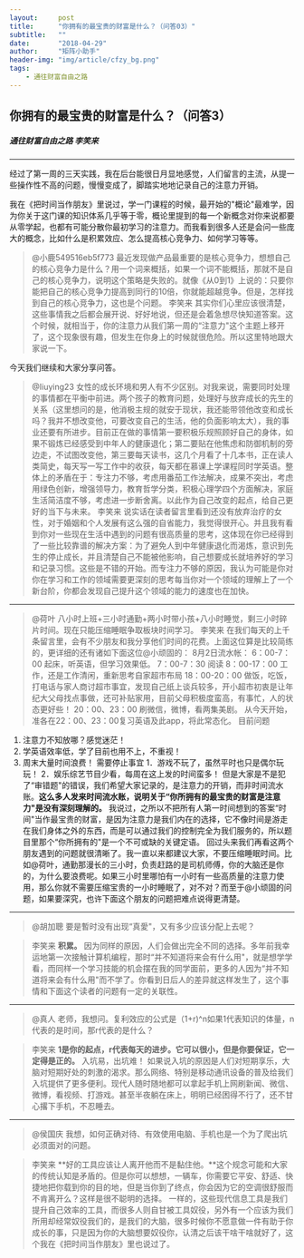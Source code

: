 ```yaml
---
layout:     post
title:      "你拥有的最宝贵的财富是什么？（问答03）"
subtitle:   ""
date:       "2018-04-29"
author:     "矩阵小助手"
header-img: "img/article/cfzy_bg.png"
tags:
    - 通往财富自由之路
---
```


## 你拥有的最宝贵的财富是什么？（问答3）
##### 通往财富自由之路 李笑来

-------

经过了第一周的三天实践，我在后台能很日月显地感觉，人们留言的主流，从提一些操作性不高的问题，慢慢变成了，脚踏实地地记录自己的注意力开销。

我在《把时间当作朋友》里说过，学一门课程的时候，最开始的"概论"最难学，因为你关于这门课的知识体系几乎等于零，概论里提到的每一个新概念对你来说都要从零学起，也都有可能分散你最初学习的注意力。而我看到很多人还是会问一些庞大的概念，比如什么是积累效应、怎么提高核心竞争力、如何学习等等。

> @小鹿549516eb5f773
最近发现做产品最重要的是核心竞争力，想想自己的核心竞争力是什么？用一个词来概括，如果一个词不能概括，那就不是自己的核心竞争力，说明这个策略是失败的。就像《从0到1》上说的：只要你能把自己的核心竞争力提高到同行的10倍，你就能超越竞争。但是，怎样找到自己的核心竞争力，这也是个问题。
> 李笑来
其实你们心里应该很清楚，这些事情我之后都会展开说、好好地说，但还是会着急想尽快知道答案。这个时候，就相当于，你的注意力从我们第一周的“注意力"这个主题上移开了，这个现象很有趣，但发生在你身上的时候就很危险。所以这里特地跟大家说一下。

今天我们继续和大家分享问答。

> @Iiuying23
女性的成长环境和男人有不少区别。对我来说，需要同时处理的事情都在平衡中前进。两个孩子的教育问题，处理好与放弃成长的先生的关系（这里想问的是，他消极主规的就安于现状，我还能带领他改变和成长吗？我并不想改变他，可要改变自己的生活，他的负面影响太大），我的事业还要有所进步。目前正在做的事情第一要积极乐规照顾好自己的身体，如果不锻炼已经感受到中年人的健康退化；第二要贴在他焦虑和防御机制的旁边走，不试图改变他，第三要每天读书，这几个月看了十几本书，正在读人类简史，每天写一写工作中的收获，每天都在慕课上学课程同时学英语。整体上的矛盾在于：专注力不够，考虑用番茄工作法解决，成果不突出，考虑用绿色创新，增强领导力，教育哲学分类，积极心理学四个方面解决，家庭生活简洁度不够，考虑进一步断舍离。以此作为自己改变的起点，给自己更好的当下与未来。
> 李笑来
说实话在读者留言里看到还没有放弃治疗的女性，对于婚姻和个人发展有这么强的自省能力，我觉得很开心。并且我有看到你对一些现在生活中遇到的问题有很高质量的思考，这体现在你已经得到了一些比较靠谱的解决方案：为了避免人到中年健康退化而渴炼，意识到先生的停止成长，并且清楚自己不能被他影响，自己想要成长就培养好的学习和记录习惯。这些是不错的开始。而专注力不够的原因，我认为可能是你对你在学习和工作的领域需要更深刻的思考每当你对一个领域的理解上了一个新台阶，你都会发现自己提升这个领域的能力的速度也在加快。

-------

> @荷叶
八小时上班+三小时通勤+两小时带小孩+八小时睡觉，剩三小时碎片时间。现在只能压缩睡眠争取板块时间学习。
> 李笑来
在我们每天的上千条留言里，会有不少朋友和我分享他们时间的花费。上面这位算是比较简练的，更详细的还有诸如下面这位@小顽固的：
8月2日流水帐：
6：00-7：00 起床，听英语，但学习效果低。
7：00-7：30 阅读
8：00-17：00 工作，还是工作清闲，重新思考自家超市布局
18：00-20：00 做饭，吃饭，打电话与家人商讨超市事宜，发现自己纸上谈兵较多，开小超市初衷是让年纪大父母找点事做，还可补贴家用，目前父母积极度蛮高，有事忙，人的状态更好些！
20：00、23：00 刷微信，微博，看两集美剧。
从今天开始，准各在22：00、23：00复习英语及此app，将此常态化。
目前问题
1. 注意力不知放哪？感觉迷茫！
2. 学英语效率低，学了目前也用不上，不重视！
3. 周末大量时间浪费！
需要停止事宜
1．游戏不玩了，虽然平时也只是偶尔玩玩！
2．娱乐综艺节目少看，每周在这上发的时间蛮多！
但是大家是不是犯了“审错题"的错误，我们希望大家记录的，是注意力的开销，而非时间流水账。**这么多人发来时间流水账，说明关于“你所拥有的最宝贵的财富是注意力"是没有深刻理解的。**
我说过，之所以不把所有人第一时间想到的答案“时间"当作最宝贵的财富，是因为注意力是我们内在的选择，它不像时间是游走在我们身体之外的东西，而是可以通过我们的控制完全为我们服务的，所以题目里那个“你所拥有的"是一个不可或缺的关键定语。
回过头来我们再看这两个朋友遇到的问题就很清晰了。我一直以来都建议大家，不要压缩睡眠时间。比如@荷叶，通勤那漫长的三小时，负责赶路的是司机师傅，你的大脑还是你的，为什么要浪费呢。如果三小时里哪怕有一小时有一些高质量的注意力使用，那么你就不需要压缩宝贵的一小时睡眠了，对不对？而至于@小顽固的问题，如果要深究，也许下面这个朋友的问题把难点说得更清楚。

-------

> @胡加聰
要是暫时没有出现“真愛"，又有多少应该分配上去呢？

> 李笑来
**积累。**
因为同样的原因，人们会做出完全不同的选择。多年前我幸运地第一次接触计算机编程，那时“并不知道将来会有什么用"，就是想学学看，而同样一个学习技能的机会摆在我的同学面前，更多的人因为“并不知道将来会有什么用"而不学了。你看到日后人的差异就这样发生了，这个事情和下面这个读者的问题有一定的关联性。

-------

> @真人
老师，我想问。复利效应的公式是（1+r)^n如果1代表知识的体量，n代表的是时间，那r代表的是什么？

> 李笑来
**1是你的起点，r代表每天的进步。它可以很小，但是你要保证，它一定得是正的。**
入坑易，出坑难！
如果说入坑的原因是人们对短期享乐，大脑对短期好处的刺激的渴求。那么网络、特别是移动通讯设备的普及给我们入坑提供了更多便利。现代人随时随地都可以拿起手机上网刷新闻、微信、微博，看视频、打游戏。甚至半夜躺在床上，明明已经困得不行了，还不甘心撂下手机，不忍睡去。

-------

> @侯国庆
我想，如何正确对待、有效使用电脑、手机也是一个为了爬出坑必须面对的问题。

> 李笑来
**好的工具应该让人离开他而不是黏住他。**这个规念可能和大家的传统认知是矛盾的。但是你可以想想，一辆车，你需要它平安、舒适、快捷地把你载到你的目的地，但是当你到了终点，你会因为它的空调很舒服而不肯离开么？这样是很不聪明的选择。
一样的，这些现代信息工具是我们提升自己效率的工具，而很多人则自甘被工具奴役，另外有一个应该为我们所用却经常奴役我们的，是我们的大脑，很多时候你不愿意做一件有助于你成长的事，只是因为你的大脑想要奴役你，认清之后该干啥干啥就好了，这个我在《把时间当作朋友》里也说过了。



